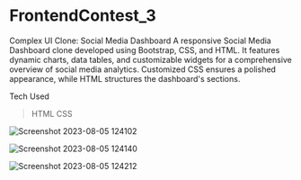 # FrontendContest_3
Complex UI Clone: Social Media Dashboard A responsive Social Media Dashboard clone developed using Bootstrap, CSS, and HTML. It features dynamic charts, data tables, and customizable widgets for a comprehensive overview of social media analytics. Customized CSS ensures a polished appearance, while HTML structures the dashboard's sections.

  Tech Used
> HTML
> CSS

![Screenshot 2023-08-05 124102](https://github.com/Sahil8564/FrontendContest_3/assets/136605579/f07e50e5-25a2-457d-83a5-dc775540928e)

![Screenshot 2023-08-05 124140](https://github.com/Sahil8564/FrontendContest_3/assets/136605579/58463ca6-61d4-4eec-a43b-ea1b7b1257eb)

![Screenshot 2023-08-05 124212](https://github.com/Sahil8564/FrontendContest_3/assets/136605579/dbf9d574-1199-4de8-8e67-b5662196e36a)
